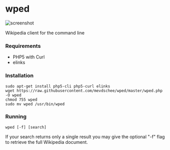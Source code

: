wped
====

![screenshot](http://www.leaseweblabs.com/wp-content/uploads/2014/11/wped.png)

Wikipedia client for the command line

### Requirements

- PHP5 with Curl
- elinks

### Installation

```
sudo apt-get install php5-cli php5-curl elinks
wget https://raw.githubusercontent.com/mevdschee/wped/master/wped.php -O wped
chmod 755 wped
sudo mv wped /usr/bin/wped
```

### Running

```
wped [-f] [search]
```

If your search returns only a single result you may give the optional "-f" flag 
to retrieve the full Wikipedia document.
